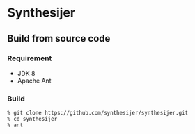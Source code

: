 # Synthesijer

## Build from source code
### Requirement
- JDK 8
- Apache Ant

### Build
    % git clone https://github.com/synthesijer/synthesijer.git
    % cd synthesijer
    % ant

